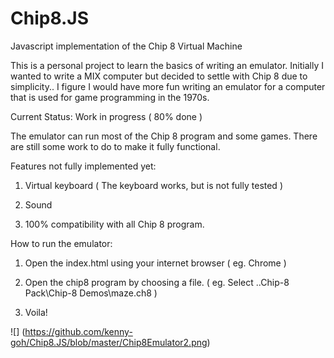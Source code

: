 # Chip8.JS

Javascript implementation of the Chip 8 Virtual Machine

This is a personal project to learn the basics of writing an emulator. Initially I wanted to write a MIX computer but decided to settle with Chip 8 due to simplicity.. I figure I would have more fun writing an emulator for a computer that is used for game programming in the 1970s.

Current Status: Work in progress ( 80% done )

The emulator can run most of the Chip 8 program and some games. There are still some work to do to make it fully functional.

Features not fully implemented yet:

1. Virtual keyboard ( The keyboard works, but is not fully tested ) 

2. Sound 

3. 100% compatibility with all Chip 8 program.

How to run the emulator:

1. Open the index.html using your internet browser ( eg. Chrome )

2. Open the chip8 program by choosing a file. ( eg. Select ..Chip-8 Pack\Chip-8 Demos\maze.ch8 )

3. Voila!

![] (https://github.com/kenny-goh/Chip8.JS/blob/master/Chip8Emulator2.png)


